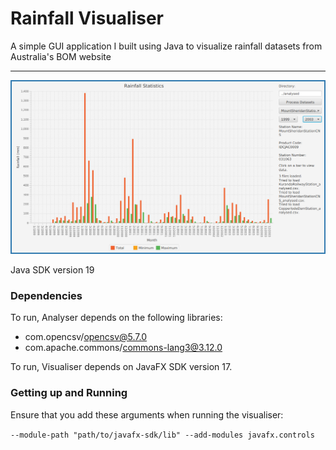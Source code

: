 # Rainfall Visualiser

A simple GUI application I built using Java to visualize rainfall datasets from Australia's BOM website

---

![](https://raw.githubusercontent.com/calebwebster/rainfall-visualiser/main/screenshot.png)

Java SDK version 19

### Dependencies
To run, Analyser depends on the following libraries:

- com.opencsv/opencsv@5.7.0
- com.apache.commons/commons-lang3@3.12.0

To run, Visualiser depends on JavaFX SDK version 17.

### Getting up and Running

Ensure that you add these arguments when running the visualiser:

`--module-path "path/to/javafx-sdk/lib" --add-modules javafx.controls`
